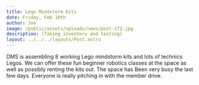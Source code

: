 ```yaml
---
title: Lego Mindstorm Kits
date: Friday, Feb 10th
author: Joe
image: /public/assets/uploads/news/post-172.jpg
description: (Taking inventory and testing)
layout: ../../../layouts/Post.astro
---
```


DMS is assembling 8 working Lego mindstorm kits and lots of technics Legos.  We can offer these fun beginner robotics classes at the space as well as possibly renting the kits out.  The space has Been very busy the last few days.  Everyone is really pitching in with the member drive.
